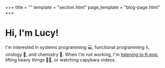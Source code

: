 +++
title = ""
template = "section.html"
page_template = "blog-page.html"
+++

<h1 class="lucyfont">Hi, I'm Lucy!</h1>
<p class="landing lucyfont">
I'm interested in systems programming 💻, functional programming λ, virology 🦠, and chemistry 🧬.
When I'm not working, I'm <a class="lucyfont" href="https://www.last.fm/user/lhao03" target="_blank"><span class="landing lucyfont">listening to K-pop</span></a>, lifting heavy things 🏋️‍♀️, or watching capybara videos.
</p>
